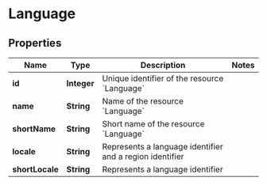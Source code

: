 

# Language


## Properties

| Name | Type | Description | Notes |
|------------ | ------------- | ------------- | -------------|
|**id** | **Integer** | Unique identifier of the resource &#x60;Language&#x60; |  |
|**name** | **String** | Name of the resource &#x60;Language&#x60; |  |
|**shortName** | **String** | Short name of the resource &#x60;Language&#x60; |  |
|**locale** | **String** | Represents a language identifier and a region identifier |  |
|**shortLocale** | **String** | Represents a language identifier |  |



